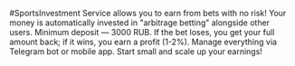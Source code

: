 #SportsInvestment 
Service allows you to earn from bets with no risk! Your money is automatically invested in "arbitrage betting" alongside other users. Minimum deposit — 3000 RUB. If the bet loses, you get your full amount back; if it wins, you earn a profit (1-2%). Manage everything via Telegram bot or mobile app. Start small and scale up your earnings!
